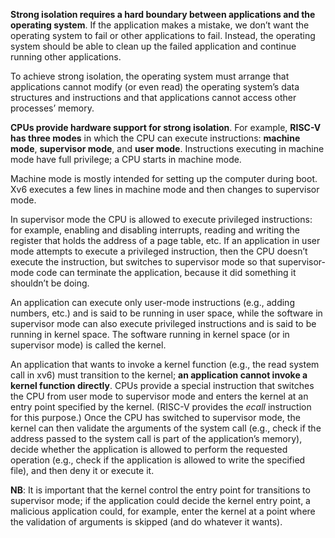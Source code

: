 __Strong isolation requires a hard boundary between applications and the operating system__. If the application makes a mistake, we don’t want the operating system to fail or other applications to fail. Instead, the operating system should be able to clean up the failed application and continue
running other applications. 

To achieve strong isolation, the operating system must arrange that applications cannot modify (or even read) the operating system’s data structures and instructions and that applications cannot access other processes’ memory.

__CPUs provide hardware support for strong isolation__. For example, __RISC-V has three modes__ in which the CPU can execute instructions: __machine mode__, __supervisor mode__, and __user mode__. Instructions executing in machine mode have full privilege; a CPU starts in machine mode. 

Machine mode is mostly intended for setting up the computer during boot. Xv6 executes a few lines in machine mode and then changes to supervisor mode.

In supervisor mode the CPU is allowed to execute privileged instructions: for example, enabling and disabling interrupts, reading and writing the register that holds the address of a page table, etc. If an application in user mode attempts to execute a privileged instruction, then the CPU doesn’t execute the instruction, but switches to supervisor mode so that supervisor-mode code can terminate the application, because it did something it shouldn’t be doing.

An application can execute only user-mode instructions (e.g., adding numbers, etc.) and is said to be running in user space, while the software in supervisor mode can also execute privileged instructions and is said to be running in kernel space. The software running in kernel space (or in supervisor mode) is called the kernel.

An application that wants to invoke a kernel function (e.g., the read system call in xv6) must transition to the kernel; __an application cannot invoke a kernel function directly__. CPUs provide a special instruction that switches the CPU from user mode to supervisor mode and enters the kernel at an entry point specified by the kernel. (RISC-V provides the _ecall_ instruction for this purpose.) Once the CPU has switched to supervisor mode, the kernel can then validate the arguments of the system call (e.g., check if the address passed to the system call is part of the application’s memory), decide whether the application is allowed to perform the requested operation (e.g., check if the application is allowed to write the specified file), and then deny it or execute it.

__NB__: It is important that the kernel control the entry point for transitions to supervisor mode; if the application could decide the kernel entry point, a malicious application could, for example, enter the kernel at a point where the validation of arguments is skipped (and do whatever it wants).